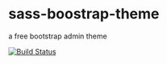 # sass-boostrap-theme
a free bootstrap admin theme

[![Build Status](https://travis-ci.com/swaibat/sass-boostrap-theme.svg?branch=master)](https://travis-ci.com/swaibat/sass-boostrap-theme)
